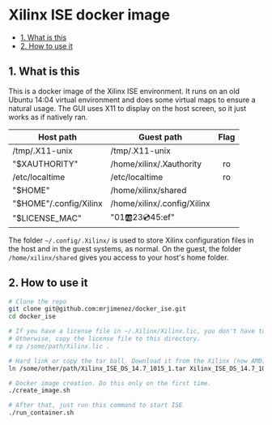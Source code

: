 # Xilinx ISE docker image <!-- omit in toc -->

- [1. What is this](#1-what-is-this)
- [2. How to use it](#2-how-to-use-it)

## 1. What is this

This is a docker image of the Xilinx ISE environment. It runs on an old Ubuntu 14:04 virtual environment and does some virtual maps to ensure a natural usage. The GUI uses X11 to display on the host screen, so it just works as if natively ran.

| Host path              | Guest path                  | Flag |
|------------------------|-----------------------------|:----:|
| /tmp/.X11-unix         | /tmp/.X11-unix              |      |
| "$XAUTHORITY"          | /home/xilinx/.Xauthority    | ro   |
| /etc/localtime         | /etc/localtime              | ro   |
| "$HOME"                | /home/xilinx/shared         |      |
| "$HOME"/.config/Xilinx | /home/xilinx/.config/Xilinx |      |
| "$LICENSE_MAC"         | "01:ab:23:cd:45:ef"         |      |

The folder `~/.config/.Xilinx/` is used to store Xilinx configuration files in the host and in the guest systems, as normal. On the guest, the folder `/home/xilinx/shared` gives you access to your host's home folder.

## 2. How to use it

```bash
# Clone the repo
git clone git@github.com:mrjimenez/docker_ise.git
cd docker_ise

# If you have a license file in ~/.Xilinx/Xilinx.lic, you don't have to do anything.
# Otherwise, copy the license file to this directory.
# cp /some/path/Xilinx.lic .

# Hard link or copy the tar ball. Download it from the Xilinx (now AMD) site.
ln /some/other/path/Xilinx_ISE_DS_14.7_1015_1.tar Xilinx_ISE_DS_14.7_1015_1.tar

# Docker image creation. Do this only on the first time.
./create_image.sh

# After that, just run this command to start ISE
./run_container.sh
```

